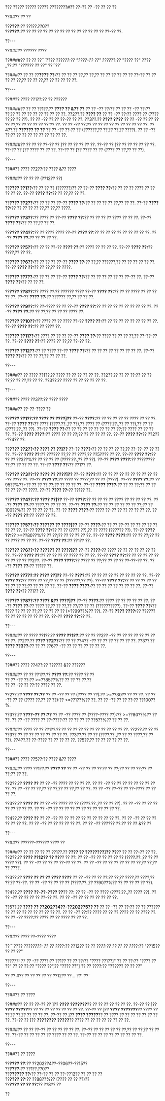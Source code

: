 ??? ????? ????? ????? ????????#?? ??-?? ?? -?? ?? ?? ??

??##?? ?? ??

??**????:**?? ??1??.??0??  
??**????:**?? ?? ?? ?? ?? ?? ?? ?? ?? ?? ?? ?? ?? ?? ?? ??-?? ??.

??---

??###?? ?????? ????

??####?? ?? ??
??```????
????_??:?? "????-?? ??"
????_??:?? "???? ??"
????_??:?? "?????? ?? ??"
??``??`

??###?? ?? ??
??**???? ??:**?? ?? ?? ?? ??,?? ??,?? ?? ?? ?? ?? ?? ?? ??-?? ?? ?? ?? ?? ??,?? ?? ?? ??,?? ?? ?? ?? ?? ??.

??---

??##?? ???? ??1??:?? ?? ??????

??####?? ?? ??
??1??.?? **???? ?? &?? ??**
??  ?? -?? ??:?? ??
??  ?? -?? ??:?? ??,?? ?? ?? ?? ?? ?? ?? ?? ?? ??.
??2??.?? **???? ??**
??  ?? -?? ??:?? ???? ?? (???? ??,?? ?? ??).
??  ?? -?? ??:?? ??-?? ?? ??.
??3??.?? **???? ????**
??  ?? -?? ??:?? ?? ?? ??,?? ?? ?? ?? ?? ??'?? ??.
??  ?? -?? ??:?? ?? ?? ?? ?? ?? ?? ?? ?? ?? ??.
??4??.?? **?????? ?? ??**
??  ?? -?? ??:?? ?? (??????,?? ??,?? ??,?? ????).
??  ?? -?? ??:?? ?? ?? ?? ?? ?? ?? ?? ?? ??.

??####?? ?? ?? ??
??-?? ?? ]?? ?? ?? ?? ?? ??.
??-?? ?? ]?? ?? ?? ?? ?? ?? ??.
??-?? ?? ]?? ???? ?? ?? ??.
??-?? ?? ]?? ???? ?? ?? (???? ?? ??,?? ?? ??).

??---

??##?? ???? ??2??:?? ???? &?? ????

??###?? ?? ?? ?? (??12?? ??)

??**???? ??1??:**?? ?? ?? ?? (??????)?? ??
??-?? **???? ??:**?? ?? ?? ?? ???? ?? ?? ?? ?? ??.
??-?? **???? ??:**?? ?? ??,?? ?? ??.

??**???? ??2??:**?? ?? ?? ??
??-?? **???? ??:**?? ?? ?? ?? ?? ??,?? ?? ??.
??-?? **???? ??:**?? ?? ?? ?? ?? ??,?? ??,?? ????.

??**???? ??3??:**?? ???? ??
??-?? **???? ??:**?? ?? ?? ?? ?? ???? ?? ?? ??.
??-?? **???? ??:**?? ?? ??,?? ?? ??.

??**???? ??4??:**?? ?? ???? ????
??-?? **???? ??:**?? ?? ?? ?? ?? ?? ?? ?? ?? ??.
??-?? **???? ??:**?? ?? ?? ?? ??.

??**???? ??5??:**?? ?? ??
??-?? **???? ??:**?? ???? ?? ?? ?? ??.
??-?? **???? ??:**?? ????,?? ?? ??.

??**???? ??6??:**?? ?? ?? ??
??-?? **???? ??:**?? ??,?? ??????,?? ?? ?? ?? ?? ?? ??.
??-?? **???? ??:**?? ?? ??,?? ?? ????.

??**???? ??7??:**?? ?? ?? ??
??-?? **???? ??:**?? ?? ?? ?? ?? ?? ?? ??-?? ??.
??-?? **???? ??:**?? ?? ?? ??.

??**???? ??8??:**?? ???? ??.?? ?????? ????
??-?? **???? ??:**?? ?? ?? ???? ?? ?? ?? ?? ??.
??-?? **???? ??:**?? ?????? ??,?? ?? ?? ??.

??**???? ??9??:**?? ??-???? ?? ??
??-?? **???? ??:**?? ?? ?? ?? ?? ?? ?? ?? ?? ??.
??-?? **???? ??:**?? ?? ??,?? ?? ?? ?? ???? ??.

??**???? ??10??:**?? ???? ?? ?? ????
??-?? **???? ??:**?? ?? ?? ?? ?? ?? ?? ?? ?? ??.
??-?? **???? ??:**?? ?? ???? ??.

??**???? ??11??:**?? ???? ?? ?? ??
??-?? **???? ??:**?? ???? ?? ?? ?? ??,?? ??-??-?? ??.
??-?? **???? ??:**?? ???? ?? ??,?? ??-?? ??.

??**???? ??12??:**?? ?? ????
??-?? **???? ??:**?? ?? ?? ?? ?? ?? ?? ?? ?? ??.
??-?? **???? ??:**?? ?? ?? ??,?? ?? ?? ??.

??---

??###?? ?? ????
??1??.?? ???? ?? ?? ?? ?? ?? ??.
??2??.?? ?? ?? ??:?? ?? ?? ??,?? ?? ??,?? ?? ??.
??3??.?? ???? ?? ?? ?? ?? ?? ??.

??---

??##?? ???? ??3??:?? ???? ????

??###?? ??-??-???? ??

??**???? ??1??:?? ???? ?? ????]??**
??-?? **????:**?? ?? ?? ?? ?? ?? ???? ?? ?? ??.
??-?? **???? ??:**?? ???? (????.??.,?? ??),?? ???? ?? (????.??.,?? ?? ??),?? ?? ?? (????.??.,?? ??).
??-?? **???? ??:**?? ?? ?? ?? ?? ?? ?? ?? ?? ??;?? ???? ?? ?? ?? ??.
??-?? **???? ????:**?? ???? ?? ?? ??;?? ?? ?? ?? ?? ??.
??-?? **???? ??:**?? ??2??-??4?? ??.

??**???? ??2??:?? ???? ?? ??]??**
??-?? **????:**?? ?? ?? ?? ?? ??,?? ??-??-?? ?? ?? ??.
??-?? **???? ??:**?? ?????? ??,?? ?? ????,?? ??5???? ?? ??.
??-?? **???? ??:**?? ?? ?? ??3??%?? ?? ?? ?? ?? (????.??.,?? ?? ??).
??-?? **???? ????:**?? ???????? ??;?? ?? ?? ?? ??.
??-?? **???? ??:**?? ??1?? ??.

??**???? ??3??:?? ???? ?? ????]??**
??-?? **????:**?? ?? ?? ?? ?? ?? ?? ?? ?? ?? ??-?? ???? ??.
??-?? **???? ??:**?? ???? ?? ????,?? ?? ?? (????).
??-?? **???? ??:**?? ??95??%??+?? ?? ?? ?? ??;?? ?? ?? ?? ??.
??-?? **???? ????:**?? ?? ?? ??;?? ?? ?? ?? ?? ??-?? ????.
??-?? **???? ??:**?? ??1?? ??.

??**???? ??4??:?? ???? ??]??**
??-?? **????:**?? ?? ?? ?? ?? ???? ?? ?? ?? ?? ??.
??-?? **???? ??:**?? ????,?? ?? ?? ??.
??-?? **???? ??:**?? ?? ?? ?? ?? ?? ?? ??;?? ??100??%?? ?? ?? ?? ?? ??.
??-?? **???? ????:**?? ???? ??-?? ?? ?? ?? ?? ?? ??.
??-?? **???? ??:**?? ???? ?? ??.

??**???? ??5??:?? ?????? ?? ????]??**
??-?? **????:**?? ?? ?? ??-?? ?? ?? ?? ?? ?? ?? ?? ??.
??-?? **???? ??:**?? ?? ?? (???? ??),?? ?? ???? (?????? ??).
??-?? **???? ??:**?? >=??80??%?? ?? ??;?? ?? ?? ?? ?? ??.
??-?? **???? ????:**?? ?? ?? ??;?? ?? ?? ???? ?? ?? ??.
??-?? **???? ??:**?? ??1?? ??.

??**???? ??6??:?? ?????? ?? ????]??**
??-?? **????:**?? ???? ?? ?? ?? ?? ?? ?? ?? ??.
??-?? **???? ??:**?? ?? ?? ?? ?? ???? ?? ?? ??.
??-?? **???? ??:**?? ?? ?? ?? ?? ?? ?? ?? ?? ?? ??2??.
??-?? **???? ????:**?? ???? ?? ??;?? ?? ?? ?? ??-??-?? ??.
??-?? **???? ??:**?? ??1?? ??.

??**???? ??7??:?? ???? ??]??**
??-?? **????:**?? ?? ?? ?? ?? ?? ?? ?? ?? ?? ??.
??-?? **???? ??:**?? ???? ?? ??,?? ?? ?? (??????,?? ??).
??-?? **???? ??:**?? ?? ?? ?? ?? ?? ?? ?? ?? ??;?? ?? ?? ?? ??.
??-?? **???? ????:**?? ?? ?? ?? ?? ?? ?? ?? ??.
??-?? **???? ??:**?? ??1?? ??.

??**???? ??8??:?? ???? &?? ????]??**
??-?? **????:**?? ???? ?? ?? ?? ?? ?? ??.
??-?? **???? ??:**?? ???? ??,?? ?? ??,?? ??/?? ?? ?? (??????????).
??-?? **???? ??:**?? ???? ?? ?? ?? ??;?? ?? ?? ?? ?? (>??99??%?? ??).
??-?? **???? ????:**?? ?????? ?? ?? ?? ?? ?? ?? ?? ??.
??-?? **???? ??:**?? ??.

??---

??###?? ?? ????
??1??.?? **???? ??1??:**?? ?? ?? ??2?? -?? ?? ?? ?? ?? ?? ?? ?? ?? ??.
??2??.?? **???? ??2??:**?? ?? ?? ??4?? -?? ?? ?? ?? ?? ?? ?? ??.
??3??.?? **???? ??3??:**?? ?? ?? ??6?? -?? ?? ?? ?? ?? ?? ?? ??.

??---

??##?? ???? ??4??:?? ?????? &?? ??????

??###?? ?? ??
??1??.?? **???? ??:**?? ???? ?? ??  
??  ?? -?? ??:?? >=??85??%?? ?? ?? ?? ??.??  
??  ?? -?? ?? ??:?? ???? ?? ??.

??2??.?? **???? ??:??**
??  ?? -?? ?? ?? (???? ?? ??):?? >=??30?? ?? ?? ??.
??  ?? -?? ?? ?? (???? ??.?? ?? ??):?? <=??1??%?? ??.
??  ?? -?? ?? ?? ??:?? ??100??%.

??3??.?? **????-?? ??:??**
??  ?? -?? ???? ?? (????-???? ??):?? >=??80??%?? ?? ??.
??  ?? -?? ???? ?? ??-????:?? ?? ?? ?? ?? ??5??%?? ?? ?? ??.

??###?? ???? ?? ??
??1??.?? ?? ?? ?? ?? ?? ?? ?? ?? ?? ?? ?? ??.
??2??.?? ?? ?? ??3?? ?? ?? ?? ?? ?? ?? ?? ?? ??.
??3??.?? ?? ?? (????.??.,?? ?? ?? ????,?? ?? ??).
??4??.?? ??-???? ?? ?? ?? ?? ??.
??5??.?? ?? ?? ?? ?? ?? ??.

??---

??##?? ???? ??5??:?? ???? &?? ????

??###?? ????
??1??.?? **???? ??**
??  ?? -?? ?? ?? ??.?? ?? ??;?? ?? ?? ??;?? ?? ??;?? ?? ??.

??2??.?? **???? ??**
??  ?? -?? ???? ?? ?? ?? ??.
??  ?? -?? ?? ?? ?? ?? ?? ?? ?? ?? ??.
??  ?? -?? ?? ??,?? ?? ??,?? ?? ??,?? ?? ??.
??  ?? -?? ??-?? ?? ??-???? ?? ?? ?? ??.

??3??.?? **???? ??**
??  ?? -?? ???? ?? ?? (????.??.,?? ?? ?? ??).
??  ?? -?? ?? ?? ?? ?? ?? ?? ?? ??.
??  ?? -?? ?? ?? ?? ?? ?? ?? ?? ?? ?? ?? ?? ??.

??4??.?? **???? ??**
??  ?? -?? ?? ?? ?? ?? ?? ?? ?? ?? ?? ?? ??.
??  ?? -?? ?? ?? ?? ?? ?? ?? ??.
??  ?? -?? ?? ?? ?? ?? ?? ??.
??  ?? -?? ?????? ??:?? ?? ?? &?? ??

??---

??##?? ??????-?????? ???? ??

??###?? ?? ?? ?? ?? ??
??1??.?? **???? ?? ????????]?? ??**?? ?? ?? ??-?? ?? ??.
??2??.?? **???? ??12?? ?? ??**?? ?? ??:
??  ?? -?? ?? ?? ?? ?? ?? (????.??.,?? ?? ?? ???? ??).
??  ?? -?? ?? ?? ?? ??-?? ?? ??.
??  ?? -?? ?? ?? ?? ?? ?? ?? ??,?? ??,?? ?? ????.

??3??.?? **???? ?? ?? ?? ???? ????**
??  ?? -?? ?? ?? ??:?? ??,?? ????,?? ????,?? ??,?? ??-??.
??  ?? -?? ?? ?? ?? ?? (????.??.,?? ??90??%?? ?? ?? ?? ?? ?? ??).

??4??.?? **???? ??-??-???? ??**?? ??:
??  ?? -?? ?? ???? (????.??.,?? ???? ??).
??  ?? -?? ?? ?? ?? ?? ??-?? ??.
??  ?? -?? ?? ?? ?? ?? ?? ?? ??.

??5??.?? **???? ?? ??202??4??-??202??5?? ??**
??  ?? -?? ?? ??:?? ?? ?? ?????? ?? ?? ?? ?? ?? ?? ?? ?? ?? ??.
??  ?? -?? ??:?? ???? ?? ?? ?? ???? ?? ?? ???? ??.
??  ?? -?? ????:?? ???? ?? ?? ???? ?? ?? ??.

??---

??##?? ???? ??-???? ????

??```????
????_????:
?? ?? ??_??:?? ??12??
?? ?? ??_??:?? ??
?? ?? ??_??:?? "??15?? ?? ?? ??"

????_??:
?? ?? -?? ??_??:?? ??1??
??   ?? ??:?? "???? ??1??]"
??   ?? ??:?? "???? ?? ??"
??   ?? ??:?? "???? ??",?? "???? ??"]
??   ?? ????:?? "?????? ?? ?? ??"

?? ?? #?? ?? ?? ?? ?? ?? ??12?? ??...
??``??`

??---

??##?? ?? ????

??###?? ?? ??
??-?? ?? ]?? **???? ???????**?? ?? ?? ?? ?? ?? ?? ??.
??-?? ?? ]?? **???? ?????**?? ?? ?? ?? ?? ?? ?? ?? ?? ??.
??-?? ?? ]?? **???? ???????**?? ???? ?? ??,?? ??,?? ?? ?? ?? ??.
??-?? ?? ]?? **???? ?????**?? ?? ???? ?? ?? ?? ?? ?? ?? ?? ??.
??-?? ?? ]?? **???????? ?????**?? ???? ?? ?? ?? ?? ?? ?? ?? ??.

??###?? ?? ??
??-?? ?? ?? ?? ?? ?? ??.
??-?? ?? ?? ?? ?? ?? ??,?? ?? ??,?? ?? ?? ??.
??-?? ?? ?? ?? ?? ?? ???? ?? ?? ??.
??-?? ?? ?? ?? ?? ?? ?? ?? ?? ??.

??---

??##?? ?? ????

??**???? ??:**?? ??202??4??-??06??-??15??  
??**????:**?? ??1??.??0??  
??**?????? ??:**?? ??-?? ?? ?? ??-??12?? ?? ?? ?? ??  
??**???? ??:**?? ??88??%?? (???? ?? ?? ??)??  
??**???? ?? ?? ??:**?? ??8?? ??

??